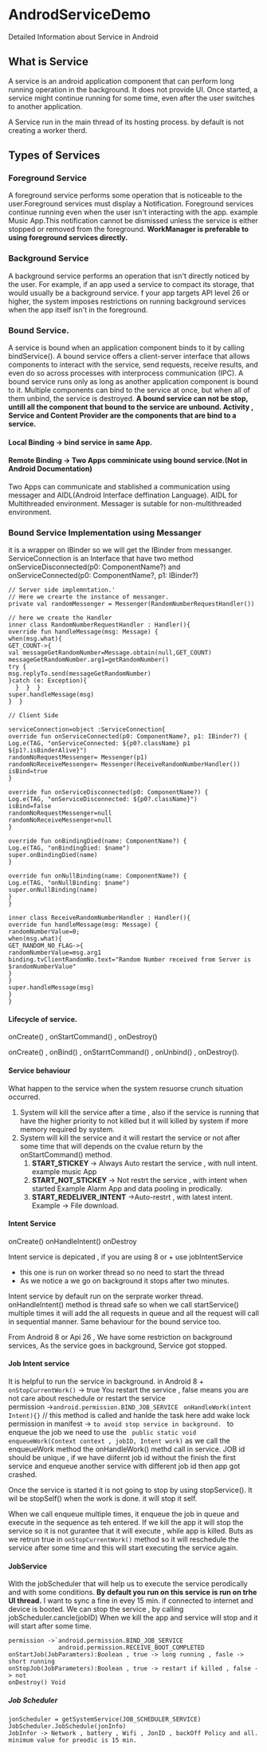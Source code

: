# AndrodServiceDemo
Detailed Information about Service in Android

## What is Service
A service is an android application component that can perform long running operation in the background. It does not provide UI. Once started, a service might continue running for some time, even after the user switches to another application.

A Service run in the main thread of its hosting process. by default is not creating a worker therd.

## Types of Services

### Foreground Service
A foreground service performs some operation that is noticeable to the user.Foreground services must display a Notification. Foreground services continue running even when the user isn't interacting with the app. example Music App.This notification cannot be dismissed unless the service is either stopped or removed from the foreground.
<B>WorkManager is preferable to using foreground services directly.</b>

### Background Service
A background service performs an operation that isn't directly noticed by the user. For example, if an app used a service to compact its storage, that would usually be a background service.
f your app targets API level 26 or higher, the system imposes restrictions on running background services when the app itself isn't in the foreground.
### Bound Service.
A service is bound when an application component binds to it by calling bindService(). A bound service offers a client-server interface that allows components to interact with the service, send requests, receive results, and even do so across processes with interprocess communication (IPC). A bound service runs only as long as another application component is bound to it. Multiple components can bind to the service at once, but when all of them unbind, the service is destroyed.
<b>A bound service can not be stop, untill all the component that bound to the service are unbound.
Activity , Service and Content Provider are the components that are bind to a service.</b>

#### Local Binding -> bind service in same App.
#### Remote Binding -> Two Apps comminicate using bound service.(Not in Android Documentation)
Two Apps can communicate and stablished a communication using messager and AIDL(Android Interface deffination Language). AIDL for Multithreaded environment. Messager is sutable for non-multithreaded environment.

### Bound Service Implementation using Messanger
it is a wrapper on IBinder so we will get the IBinder from messanger.
ServiceConnection is an Interface that have two method onServiceDisconnected(p0: ComponentName?)  and onServiceConnected(p0: ComponentName?, p1: IBinder?)
```
// Server side implemntation.'
// Here we crearte the instance of messanger.
private val randomMessenger = Messenger(RandomNumberRequestHandler())

// here we create the Handler
inner class RandomNumberRequestHandler : Handler(){  
override fun handleMessage(msg: Message) {  
when(msg.what){  
GET_COUNT->{  
val messageGetRandomNumber=Message.obtain(null,GET_COUNT)  
messageGetRandomNumber.arg1=getRandomNumber()  
try {  
msg.replyTo.send(messageGetRandomNumber)  
}catch (e: Exception){  
  }  }  }  
super.handleMessage(msg)  
}  }

// Client Side 

serviceConnection=object :ServiceConnection{  
override fun onServiceConnected(p0: ComponentName?, p1: IBinder?) {  
Log.e(TAG, "onServiceConnected: ${p0?.className} p1 ${p1?.isBinderAlive}")  
randomNoRequestMessenger= Messenger(p1)  
randomNoReceiveMessenger= Messenger(ReceiveRandomNumberHandler())  
isBind=true  
}  
  
override fun onServiceDisconnected(p0: ComponentName?) {  
Log.e(TAG, "onServiceDisconnected: ${p0?.className}")  
isBind=false  
randomNoRequestMessenger=null  
randomNoReceiveMessenger=null  
}  
  
override fun onBindingDied(name: ComponentName?) {  
Log.e(TAG, "onBindingDied: $name")  
super.onBindingDied(name)  
}  
  
override fun onNullBinding(name: ComponentName?) {  
Log.e(TAG, "onNullBinding: $name")  
super.onNullBinding(name)  
}  
}

inner class ReceiveRandomNumberHandler : Handler(){  
override fun handleMessage(msg: Message) {  
randomNumberValue=0;  
when(msg.what){  
GET_RANDOM_NO_FLAG->{  
randomNumberValue=msg.arg1  
binding.tvClientRandomNo.text="Random Number received from Server is $randomNumberValue"  
}  
}  
super.handleMessage(msg)  
}  
}
```


#### Lifecycle of service.
onCreate() , onStartCommand() , onDestroy()

onCreate() , onBind() , onStarrtCommand() , onUnbind() , onDestroy().

#### Service behaviour
What happen to the service when the system resuorse crunch situation occurred.
1. System will kill the service after a time , also if the service is running that have the higher priority to not killed but it will killed by system if more memory required by system.
2. System will kill the service and it will restart the service or not after some time that will depends on the cvalue return by the onStartCommand() method.
    1.	<b>START_STICKEY </b>-> Always Auto restart the service , with null intent. example  music App
    2.	<b>START_NOT_STICKEY </b>-> Not restrt the service , with intent when started Example Alarm App and data pooling in prodically.
    3.	<b>START_REDELIVER_INTENT</b> ->Auto-restrt , with latest intent. Example -> File download.

#### Intent Service
onCreate() onHandleIntent() onDestroy

Intent service is depicated , if you are using 8 or + use jobIntentService
* this one is run on worker thread so no need to start the thread
* As we notice a we go on background it stops after two minutes.

Intent service by default run on the serprate worker thread. onHandleIntent() method is thread safe so  when we call startService() multiple times it will add the all requests in queue and all the request will call in sequential manner.
Same behaviour for the bound service too.

From Android 8 or Api 26 , We have some restriction on background services, As the service goes in background, Service got stopped.

#### Job Intent service
It is helpful to run the service in background. in Android 8 +
`onStopCurrentWork()` -> true You restart the service , false means you are not care about  reschedule or restart the service  
permission ->`android.permission.BIND_JOB_SERVICE `
`onHandleWork(intent Intent){}`   // this method is called and hanlde the task here
add wake lock permission in manifest -> `to avoid stop service in background. `
to enqueue the job we need to use the
``` public static void enqueueWork(Context context , jobID, Intent work)```
as we call the enqueueWork method the onHandleWork() methd call in service.
JOB id should be unique , if we have diifernt job id without the finish the first service and enqueue another service with different job id then app got crashed.

Once the service is started it is not going to stop by using stopService(). It wil be stopSelf() when the work is done. it will stop it self.

When we call enqueue multiple times, it enqueue the job in queue and execute in the sequence as teh entered.
If we kill the app it will stop the service so it is not gurantee that it will execute , while app is killed. Buts as we retrun true in `onStopCurrentWork()` method so it will reschedule the service after some time and this will start executing the service again.

#### JobService
With the jobScheduler that will help us to execute the service perodically and with some conditions. <b>By default you run on this service is run on trhe UI thread.</b>
I want to sync a fine in evey 15 min.
if connected to internet and device is booted.
We can stop the service , by calling jobScheduler.cancle(jobID)
When we kill the app and service will stop and it will start after some time.

``` 
permission ->`android.permission.BIND_JOB_SERVICE 
			  android.permission.RECEIVE_BOOT_COMPLETED
onStartJob(JobParamters):Boolean , true -> long running , fasle -> short running
onStopJob(JobParameters):Boolean , true -> restart if killed , false -> not
onDestroy() Void
```
##### Job Scheduler

``` 
jonScheduler = getSystemService(JOB_SCHEDULER_SERVICE)
JobScheduler.JobSchedule(jonInfo)
JobInfor -> Network , battery , Wifi , JonID , backOff Policy and all. 
minimum value for preodic is 15 min. 
```



